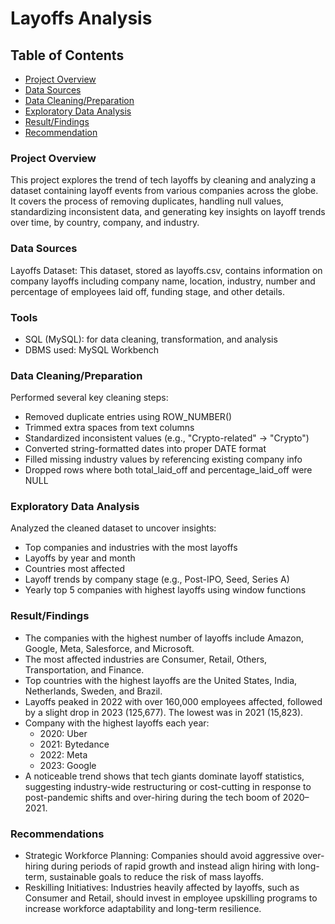 # Layoffs Analysis

## Table of Contents
- [Project Overview](#project-overview)
- [Data Sources](#data-sources)
- [Data Cleaning/Preparation](#data-cleaningpreparation)
- [Exploratory Data Analysis](#exploratory-data-analysis)
- [Result/Findings](#resultfindings)
- [Recommendation](#recommendations)

  
### Project Overview
This project explores the trend of tech layoffs by cleaning and analyzing a dataset containing layoff events from various companies across the globe. It covers the process of removing duplicates, handling null values, standardizing inconsistent data, and generating key insights on layoff trends over time, by country, company, and industry.


### Data Sources
Layoffs Dataset: This dataset, stored as layoffs.csv, contains information on company layoffs including company name, location, industry, number and percentage of employees laid off, funding stage, and other details.

### Tools
- SQL (MySQL): for data cleaning, transformation, and analysis
- DBMS used: MySQL Workbench 

### Data Cleaning/Preparation
Performed several key cleaning steps:
- Removed duplicate entries using ROW_NUMBER()
- Trimmed extra spaces from text columns
- Standardized inconsistent values (e.g., "Crypto-related" → "Crypto")
- Converted string-formatted dates into proper DATE format
- Filled missing industry values by referencing existing company info
- Dropped rows where both total_laid_off and percentage_laid_off were NULL

### Exploratory Data Analysis
Analyzed the cleaned dataset to uncover insights:
- Top companies and industries with the most layoffs
- Layoffs by year and month
- Countries most affected
- Layoff trends by company stage (e.g., Post-IPO, Seed, Series A)
- Yearly top 5 companies with highest layoffs using window functions
  
### Result/Findings
- The companies with the highest number of layoffs include Amazon, Google, Meta, Salesforce, and Microsoft.
- The most affected industries are Consumer, Retail, Others, Transportation, and Finance.
- Top countries with the highest layoffs are the United States, India, Netherlands, Sweden, and Brazil.
- Layoffs peaked in 2022 with over 160,000 employees affected, followed by a slight drop in 2023 (125,677). The lowest was in 2021 (15,823).
- Company with the highest layoffs each year:
  - 2020: Uber
  - 2021: Bytedance
  - 2022: Meta
  - 2023: Google
- A noticeable trend shows that tech giants dominate layoff statistics, suggesting industry-wide restructuring or cost-cutting in response to post-pandemic shifts and over-hiring during the tech boom of 2020–2021.
 
  
### Recommendations
- Strategic Workforce Planning: Companies should avoid aggressive over-hiring during periods of rapid growth and instead align hiring with long-term, sustainable goals to reduce the risk of mass layoffs.
- Reskilling Initiatives: Industries heavily affected by layoffs, such as Consumer and Retail, should invest in employee upskilling programs to increase workforce adaptability and long-term resilience.
